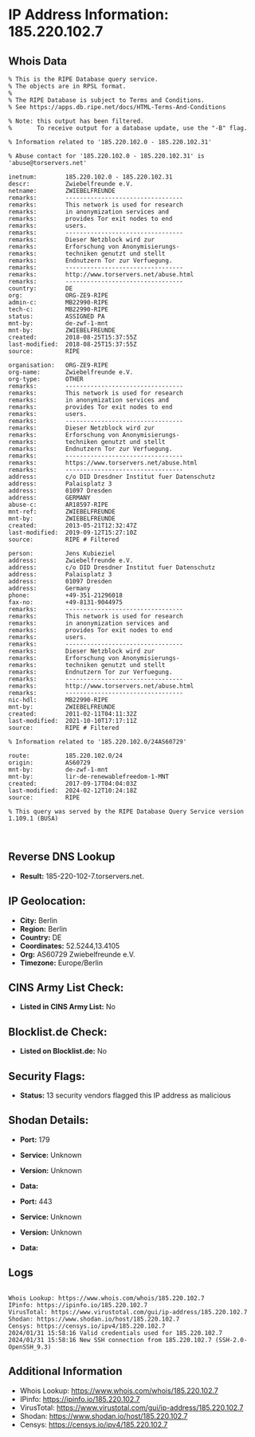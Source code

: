 # IP Address Information: 185.220.102.7

## Whois Data
```
% This is the RIPE Database query service.
% The objects are in RPSL format.
%
% The RIPE Database is subject to Terms and Conditions.
% See https://apps.db.ripe.net/docs/HTML-Terms-And-Conditions

% Note: this output has been filtered.
%       To receive output for a database update, use the "-B" flag.

% Information related to '185.220.102.0 - 185.220.102.31'

% Abuse contact for '185.220.102.0 - 185.220.102.31' is 'abuse@torservers.net'

inetnum:        185.220.102.0 - 185.220.102.31
descr:          Zwiebelfreunde e.V.
netname:        ZWIEBELFREUNDE
remarks:        ---------------------------------
remarks:        This network is used for research
remarks:        in anonymization services and
remarks:        provides Tor exit nodes to end
remarks:        users.
remarks:        ---------------------------------
remarks:        Dieser Netzblock wird zur
remarks:        Erforschung von Anonymisierungs-
remarks:        techniken genutzt und stellt
remarks:        Endnutzern Tor zur Verfuegung.
remarks:        ---------------------------------
remarks:        http://www.torservers.net/abuse.html
remarks:        ---------------------------------
country:        DE
org:            ORG-ZE9-RIPE
admin-c:        MB22990-RIPE
tech-c:         MB22990-RIPE
status:         ASSIGNED PA
mnt-by:         de-zwf-1-mnt
mnt-by:         ZWIEBELFREUNDE
created:        2018-08-25T15:37:55Z
last-modified:  2018-08-25T15:37:55Z
source:         RIPE

organisation:   ORG-ZE9-RIPE
org-name:       Zwiebelfreunde e.V.
org-type:       OTHER
remarks:        ---------------------------------
remarks:        This network is used for research
remarks:        in anonymization services and
remarks:        provides Tor exit nodes to end
remarks:        users.
remarks:        ---------------------------------
remarks:        Dieser Netzblock wird zur
remarks:        Erforschung von Anonymisierungs-
remarks:        techniken genutzt und stellt
remarks:        Endnutzern Tor zur Verfuegung.
remarks:        ---------------------------------
remarks:        https://www.torservers.net/abuse.html
remarks:        ---------------------------------
address:        c/o DID Dresdner Institut fuer Datenschutz
address:        Palaisplatz 3
address:        01097 Dresden
address:        GERMANY
abuse-c:        AR18597-RIPE
mnt-ref:        ZWIEBELFREUNDE
mnt-by:         ZWIEBELFREUNDE
created:        2013-05-21T12:32:47Z
last-modified:  2019-09-12T15:27:10Z
source:         RIPE # Filtered

person:         Jens Kubieziel
address:        Zwiebelfreunde e.V.
address:        c/o DID Dresdner Institut fuer Datenschutz
address:        Palaisplatz 3
address:        01097 Dresden
address:        Germany
phone:          +49-351-21296018
fax-no:         +49-8131-9044975
remarks:        ---------------------------------
remarks:        This network is used for research
remarks:        in anonymization services and
remarks:        provides Tor exit nodes to end
remarks:        users.
remarks:        ---------------------------------
remarks:        Dieser Netzblock wird zur
remarks:        Erforschung von Anonymisierungs-
remarks:        techniken genutzt und stellt
remarks:        Endnutzern Tor zur Verfuegung.
remarks:        ---------------------------------
remarks:        http://www.torservers.net/abuse.html
remarks:        ---------------------------------
nic-hdl:        MB22990-RIPE
mnt-by:         ZWIEBELFREUNDE
created:        2011-02-11T04:11:32Z
last-modified:  2021-10-10T17:17:11Z
source:         RIPE # Filtered

% Information related to '185.220.102.0/24AS60729'

route:          185.220.102.0/24
origin:         AS60729
mnt-by:         de-zwf-1-mnt
mnt-by:         lir-de-renewablefreedom-1-MNT
created:        2017-09-17T04:04:03Z
last-modified:  2024-02-12T10:24:18Z
source:         RIPE

% This query was served by the RIPE Database Query Service version 1.109.1 (BUSA)



```
## Reverse DNS Lookup
- **Result:** 185-220-102-7.torservers.net.

## IP Geolocation:
- **City:** Berlin
- **Region:** Berlin
- **Country:** DE
- **Coordinates:** 52.5244,13.4105
- **Org:** AS60729 Zwiebelfreunde e.V.
- **Timezone:** Europe/Berlin

## CINS Army List Check:
- **Listed in CINS Army List:** 
No

## Blocklist.de Check:
- **Listed on Blocklist.de:** 
No

## Security Flags:
- **Status:** 13 security vendors flagged this IP address as malicious

## Shodan Details:
- **Port:** 179
- **Service:** Unknown
- **Version:** Unknown
- **Data:** 

- **Port:** 443
- **Service:** Unknown
- **Version:** Unknown
- **Data:** 

## Logs
```

Whois Lookup: https://www.whois.com/whois/185.220.102.7
IPinfo: https://ipinfo.io/185.220.102.7
VirusTotal: https://www.virustotal.com/gui/ip-address/185.220.102.7
Shodan: https://www.shodan.io/host/185.220.102.7
Censys: https://censys.io/ipv4/185.220.102.7
2024/01/31 15:58:16 Valid credentials used for 185.220.102.7
2024/01/31 15:58:16 New SSH connection from 185.220.102.7 (SSH-2.0-OpenSSH_9.3)

```
## Additional Information
- Whois Lookup: https://www.whois.com/whois/185.220.102.7
- IPinfo: https://ipinfo.io/185.220.102.7
- VirusTotal: https://www.virustotal.com/gui/ip-address/185.220.102.7
- Shodan: https://www.shodan.io/host/185.220.102.7
- Censys: https://censys.io/ipv4/185.220.102.7

